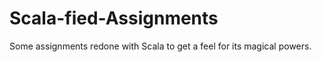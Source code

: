 Scala-fied-Assignments
======================

Some assignments redone with Scala to get a feel for its magical powers.
